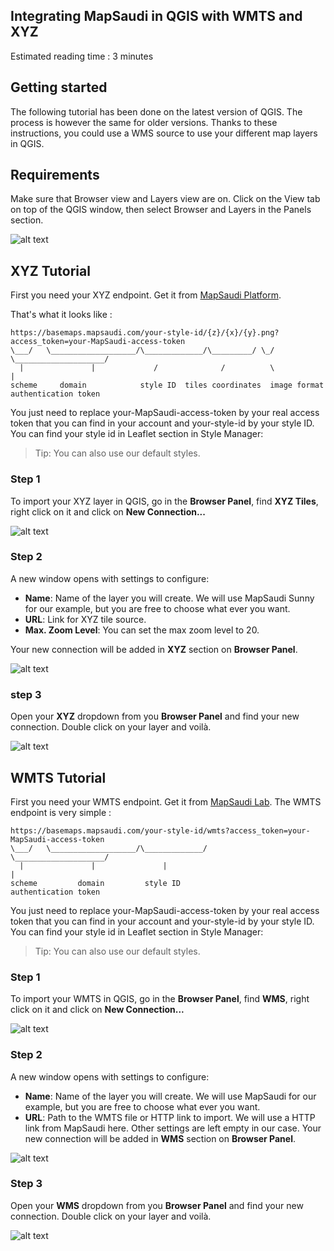## Integrating MapSaudi in QGIS with WMTS and XYZ

Estimated reading time : 3 minutes

## Getting started

The following tutorial has been done on the latest version of QGIS. The process is however the same for older versions. Thanks to these instructions, you could use a WMS source to use your different map layers in QGIS.

## Requirements

Make sure that Browser view and Layers view are on. Click on the View tab on top of the QGIS window, then select Browser and Layers in the Panels section.

![alt text](./images/pages/qgis/requirements-01.png "Requirements for QGIS")

## XYZ Tutorial

First you need your XYZ endpoint. Get it from [MapSaudi Platform](https://app.mapsaudi.com/).

That's what it looks like :

```
https://basemaps.mapsaudi.com/your-style-id/{z}/{x}/{y}.png?access_token=your-MapSaudi-access-token
\___/   \___________________/\_____________/\_________/ \_/              \____________________/
  |               |             /              /          \                         |
scheme     domain            style ID  tiles coordinates  image format    authentication token
```

You just need to replace your-MapSaudi-access-token by your real access token that you can find in your account and your-style-id by your style ID. You can find your style id in Leaflet section in Style Manager:

> Tip: You can also use our default styles.

### Step 1

To import your XYZ layer in QGIS, go in the **Browser Panel**, find **XYZ Tiles**, right click on it and click on **New Connection...**

![alt text](./images/pages/qgis/xyz-01.png "XYZ Connection")

### Step 2

A new window opens with settings to configure:

- **Name**: Name of the layer you will create. We will use MapSaudi Sunny for our example, but you are free to choose what ever you want.
- **URL**: Link for XYZ tile source.
- **Max. Zoom Level**: You can set the max zoom level to 20.

Your new connection will be added in **XYZ** section on **Browser Panel**.

![alt text](./images/pages/qgis/xyz-02.png "Add XYZ layer")

### step 3

Open your **XYZ** dropdown from you **Browser Panel** and find your new connection. Double click on your layer and voilà.

![alt text](./images/pages/qgis/xyz-03.png "Display on QGIS")

## WMTS Tutorial

First you need your WMTS endpoint. Get it from [MapSaudi Lab](https://app.mapsaudi.com/). The WMTS endpoint is very simple :

```
https://basemaps.mapsaudi.com/your-style-id/wmts?access_token=your-MapSaudi-access-token
\___/   \___________________/\_____________/                  \____________________/
  |               |               |                                    |
scheme         domain         style ID                         authentication token
```

You just need to replace your-MapSaudi-access-token by your real access token that you can find in your account and your-style-id by your style ID. You can find your style id in Leaflet section in Style Manager:

> Tip: You can also use our default styles.

### Step 1

To import your WMTS in QGIS, go in the **Browser Panel**, find **WMS**, right click on it and click on **New Connection...**

![alt text](./images/pages/qgis/wms-wmts-01.png "Add WMS/WMTS Layer")

### Step 2

A new window opens with settings to configure:

- **Name**: Name of the layer you will create. We will use MapSaudi for our example, but you are free to choose what ever you want.
- **URL**: Path to the WMTS file or HTTP link to import. We will use a HTTP link from MapSaudi here.
  Other settings are left empty in our case. Your new connection will be added in **WMS** section on **Browser Panel**.

![alt text](./images/pages/qgis/wms-wmts-02.png "Create a New WMS/WMTS Connection")

### Step 3

Open your **WMS** dropdown from you **Browser Panel** and find your new connection. Double click on your layer and voilà.

![alt text](./images/pages/qgis/wms-wmts-03.png "Display on QGIS")
